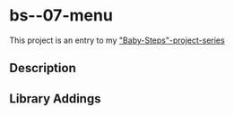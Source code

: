 # bs--07-menu

This project is an entry to my ["Baby-Steps"-project-series](https://www.game-object.de/projects)

## Description


## Library Addings


